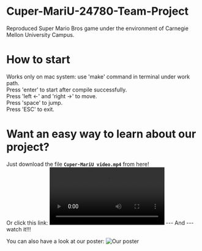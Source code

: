 # Cuper-MariU-24780-Team-Project
Reproduced Super Mario Bros game under the environment of Carnegie Mellon University Campus.

# How to start  
Works only on mac system: use 'make' command in terminal under work path.  
Press 'enter' to start after compile successfully.   
Press 'left <-' and 'right ->' to move.  
Press 'space' to jump.  
Press 'ESC' to exit.  

# Want an easy way to learn about our project?
Just download the file **`Cuper-MariU video.mp4`** from here!     
Or click this link: ![Our video](./Cuper-MariU%20video.mp4) --- And --- watch it!!!  

You can also have a look at our poster: 
![Our poster](./poster.jpg)
